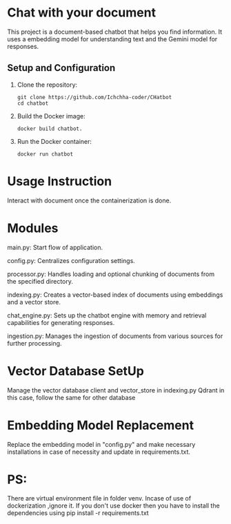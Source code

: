 # Chat with your document

This project is a document-based chatbot that helps you find information. It uses a embedding model for understanding text and the Gemini model for responses. 

## Setup and Configuration

1. Clone the repository:
   ```
   git clone https://github.com/Ichchha-coder/CHatbot
   cd chatbot
   ```

2. Build the Docker image:
   ```
   docker build chatbot.
   ```

3. Run the Docker container:
   ```
   docker run chatbot
   ```

# Usage Instruction
Interact with document once the containerization is done.

# Modules
main.py: Start flow of application.

config.py: Centralizes configuration settings.

processor.py: Handles loading and optional chunking of documents from the specified directory.

indexing.py: Creates a vector-based index of documents using embeddings and a vector store.

chat_engine.py: Sets up the chatbot engine with memory and retrieval capabilities for generating responses.

ingestion.py: Manages the ingestion of documents from various sources for further processing.

# Vector Database SetUp
Manage the vector database client and vector_store in indexing.py 
Qdrant in this case, follow the same for other database

# Embedding Model Replacement 
Replace the embedding model in "config.py" and make necessary installations in case of necessity and update in requirements.txt.

# PS:
There are virtual environment file in folder venv. Incase of use of dockerization ,ignore it. If you don't use docker then you have to install the dependencies using pip install -r requirements.txt

